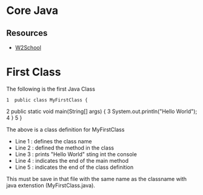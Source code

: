 # Core Java

## Resources

* [W2School](https://www.w3schools.com/java/default.asp)


# First Class

The following is the first Java Class

	1  public class MyFirstClass {
  2  	public static void main(String[] args) {
  3  		System.out.println("Hello World");
  4   }
  5  }

The above is a class definition for MyFirstClass
* Line 1 : defines the class name
* Line 2 : defined the method in the class
* Line 3 : prints "Hello World" sting int the console
* Line 4 : indicates the end of the main method
* Line 5 : indicates the end of the class definition

This must be save in that file with the same name as the classname with java extenstion (MyFirstClass.java).
